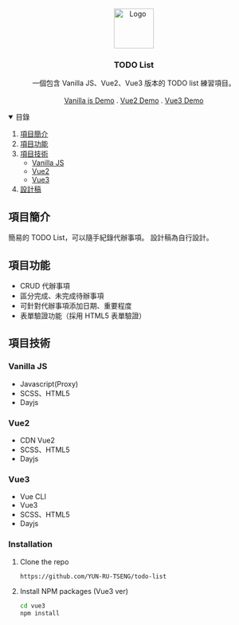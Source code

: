 <!-- PROJECT LOGO -->
<br />
<p align="center">
  <a href="https://github.com/YUN-RU-TSENG/todo-list">
    <img src="https://i.imgur.com/xrlo94Y.png" alt="Logo" width="80" height="80">
  </a>

  <h3 align="center">TODO List</h3>

  <p align="center">
    一個包含 Vanilla JS、Vue2、Vue3 版本的 TODO list 練習項目。
    <br />
    <br />
    <a href="https://github.com/YUN-RU-TSENG/todo-list">Vanilla js Demo</a>
        .
    <a href="https://github.com/YUN-RU-TSENG/todo-list">Vue2 Demo</a>
    .
    <a href="https://github.com/YUN-RU-TSENG/todo-list">Vue3 Demo</a>
  </p>
</p>



<!-- TABLE OF CONTENTS -->
<details open="open">
  <summary>目錄</summary>
  <ol>
    <li>
      <a href="#項目簡介">項目簡介</a>
    </li>
    <li>
      <a href="#項目功能">項目功能</a>
    </li>
    <li>
      <a href="#項目技術">項目技術</a>
      <ul>
        <li><a href="#Vanilla JS">Vanilla JS</a></li>
        <li><a href="#Vue2">Vue2</a></li>
        <li><a href="#Vue3">Vue3</a></li>
      </ul>
    </li>
    <li><a href="#設計稿">設計稿</a></li>
  </ol>
</details>


## 項目簡介

<div align="center>
    <img src="https://i.imgur.com/yH8ADnF.png" alt="project img" width="80%"/>
</div>

簡易的 TODO List，可以隨手紀錄代辦事項。
設計稿為自行設計。

## 項目功能

* CRUD 代辦事項
* 區分完成、未完成待辦事項
* 可針對代辦事項添加日期、重要程度
* 表單驗證功能（採用 HTML5 表單驗證）

## 項目技術

### Vanilla JS
* Javascript(Proxy)
* SCSS、HTML5
* Dayjs

### Vue2
* CDN Vue2
* SCSS、HTML5
* Dayjs

### Vue3
* Vue CLI
* Vue3
* SCSS、HTML5
* Dayjs

### Installation

1. Clone the repo
   ```sh
   https://github.com/YUN-RU-TSENG/todo-list
   ```
2. Install NPM packages (Vue3 ver)
   ```sh
   cd vue3
   npm install
   ```
